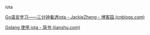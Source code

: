 iota

[Go语言学习——三分钟看透iota - JackieZheng - 博客园 (cnblogs.com)](https://www.cnblogs.com/bigdataZJ/p/go-iota.html)

[Golang 使用 iota - 简书 (jianshu.com)](https://www.jianshu.com/p/08d6a4216e96)
